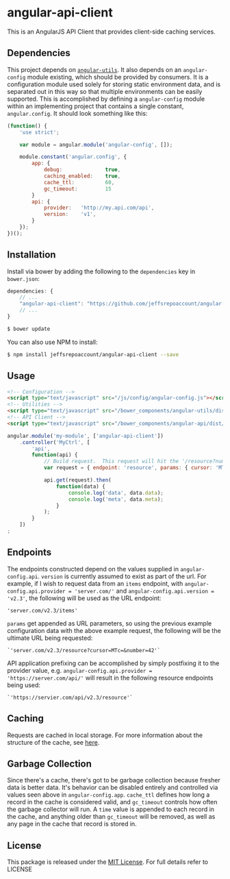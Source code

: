 # angular-api-client

This is an AngularJS API Client that provides client-side caching services.

## Dependencies

This project depends on [`angular-utils`](https://github.com/jeffsrepoaccount/angular-utils).  It also depends on an `angular-config` module existing, which should be provided by consumers.  It is a configuration module used solely for storing static environment data, and is separated out in this way so that multiple environments can be easily supported.  This is accomplished by defining a `angular-config` module within an implementing project that contains a single constant, `angular.config`.  It should look something like this:

```javascript
(function() {
    'use strict';

    var module = angular.module('angular-config', []);

    module.constant('angular.config', {
        app: {
            debug:              true,
            caching_enabled:    true,
            cache_ttl:          60,
            gc_timeout:         15
        }
        api: {
            provider:   'http://my.api.com/api',
            version:    'v1',
        }
    });
})();

```

## Installation

Install via bower by adding the following to the `dependencies` key in `bower.json`:

```javascript
dependencies: {
    // ...
    "angular-api-client": "https://github.com/jeffsrepoaccount/angular-api-client.git",
    // ...
}
```

```bash
$ bower update
```

You can also use NPM to install:

```bash
$ npm install jeffsrepoaccount/angular-api-client --save
```

## Usage

```html
<!-- Configuration -->
<script type="text/javascript" src="/js/config/angular-config.js"></script>
<!-- Utilities -->
<script type="text/javascript" src="/bower_components/angular-utils/dist/angular-utils.min.js"></script>
<!-- API Client -->
<script type="text/javascript" src="/bower_components/angular-api/dist/angular-api-client.min.js"></script>
```


```javascript
angular.module('my-module', ['angular-api-client'])
    .controller('MyCtrl', [
        'api',
        function(api) {
            // Build request.  This request will hit the '/resource?number=42&cursor=MTc=' endpoint
            var request = { endpoint: 'resource', params: { cursor: 'MTc=', number: 42 } };

            api.get(request).then(
                function(data) {
                    console.log('data', data.data);
                    console.log('meta', data.meta);
                }
            );
        }
    ])
;
```

## Endpoints

The endpoints constructed depend on the values supplied in `angular-config.api`. `version` is currently assumed to exist as part of the url. For example, if I wish to request data from an `items` endpoint, with `angular-config.api.provider = 'server.com/'` and `angular-config.api.version = 'v2.3'`, the following will be used as the URL endpoint:

    'server.com/v2.3/items'

`params` get appended as URL parameters, so using the previous example configuration data with the above example request, the following will be the ultimate URL being requested:

    `'server.com/v2.3/resource?cursor=MTc=&number=42'`

API application prefixing can be accomplished by simply postfixing it to the provider value, e.g. `angular-config.api.provider = 'https://server.com/api/'` will result in the following resource endpoints being used:

    `'https://servier.com/api/v2.3/resource'`

## Caching

Requests are cached in local storage. For more information about the structure of the cache, see [here](http://www.jeffreylambert.net/demos/chat/api).

## Garbage Collection

Since there's a cache, there's got to be garbage collection because fresher data is better data. It's behavior can be disabled entirely and controlled via values seen above in `angular-config.app`.  `cache_ttl` defines how long a record in the cache is considered valid, and `gc_timeout` controls how often the garbage collector will run. A `time` value is appended to each record in the cache, and anything older than `gc_timeout` will be removed, as well as any page in the cache that record is stored in.

## License

This package is released under the [MIT License](https://opensource.org/licenses/MIT).  For full details refer to LICENSE
